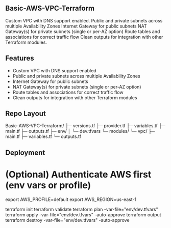 ## Basic-AWS-VPC-Terraform
Custom VPC with DNS support enabled. Public and private subnets across multiple Availability Zones  Internet Gateway for public subnets  NAT Gateway(s) for private subnets (single or per-AZ option)  Route tables and associations for correct traffic flow  Clean outputs for integration with other Terraform modules.

## Features
- Custom VPC with DNS support enabled  
- Public and private subnets across multiple Availability Zones  
- Internet Gateway for public subnets  
- NAT Gateway(s) for private subnets (single or per-AZ option)  
- Route tables and associations for correct traffic flow  
- Clean outputs for integration with other Terraform modules  

## Repo Layout
Basic-AWS-VPC-Terraform/
├─ versions.tf
├─ provider.tf
├─ variables.tf
├─ main.tf
├─ outputs.tf
├─ env/
│  └─ dev.tfvars
└─ modules/
   └─ vpc/
      ├─ main.tf
      ├─ variables.tf
      └─ outputs.tf

## Deployment
# (Optional) Authenticate AWS first (env vars or profile)
export AWS_PROFILE=default
export AWS_REGION=us-east-1

terraform init
terraform validate
terraform plan -var-file="env/dev.tfvars"
terraform apply -var-file="env/dev.tfvars" -auto-approve
terraform output
terraform destroy -var-file="env/dev.tfvars" -auto-approve




